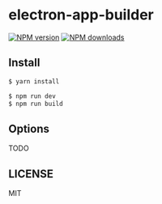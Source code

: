 # electron-app-builder

[![NPM version](https://img.shields.io/npm/v/electron-app-builder.svg?style=flat)](https://npmjs.org/package/electron-app-builder)
[![NPM downloads](http://img.shields.io/npm/dm/electron-app-builder.svg?style=flat)](https://npmjs.org/package/electron-app-builder)

## Install

```bash
$ yarn install
```

```bash
$ npm run dev
$ npm run build
```

## Options

TODO

## LICENSE

MIT
